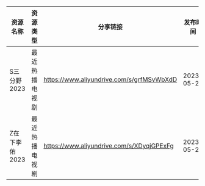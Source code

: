 | 资源名称      | 资源类型    | 分享链接                                      | 发布时间       |
| --------- | ------- | ----------------------------------------- | ---------- |
| S三分野2023  | 最近热播电视剧 | https://www.aliyundrive.com/s/grfMSvWbXdD | 2023-05-23 |
| Z在下李佑2023 | 最近热播电视剧 | https://www.aliyundrive.com/s/XDyqjGPExFg | 2023-05-23 |
